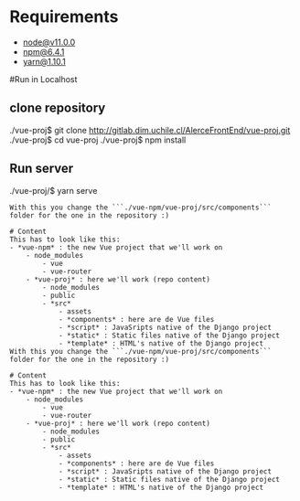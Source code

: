 # Requirements
- node@v11.0.0
- npm@6.4.1
- yarn@1.10.1 

#Run in Localhost
## clone repository
./vue-proj$ git clone http://gitlab.dim.uchile.cl/AlerceFrontEnd/vue-proj.git
./vue-proj$ cd vue-proj
./vue-proj$ npm install

## Run server
./vue-proj/$ yarn serve
```
With this you change the ```./vue-npm/vue-proj/src/components``` folder for the one in the repository :)

# Content
This has to look like this:
- *vue-npm* : the new Vue project that we'll work on
	- node_modules
		- vue
		- vue-router
	- *vue-proj* : here we'll work (repo content)
		- node_modules
		- public
		- *src*
			- assets
			- *components* : here are de Vue files
			- *script* : JavaSripts native of the Django project
			- *static* : Static files native of the Django project
			- *template* : HTML's native of the Django project
With this you change the ```./vue-npm/vue-proj/src/components``` folder for the one in the repository :)

# Content
This has to look like this:
- *vue-npm* : the new Vue project that we'll work on
	- node_modules
		- vue
		- vue-router
	- *vue-proj* : here we'll work (repo content)
		- node_modules
		- public
		- *src*
			- assets
			- *components* : here are de Vue files
			- *script* : JavaSripts native of the Django project
			- *static* : Static files native of the Django project
			- *template* : HTML's native of the Django project
